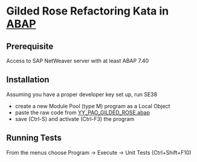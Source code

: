 # Gilded Rose Refactoring Kata in [ABAP](http://scn.sap.com/community/abap/)

## Prerequisite

Access to SAP NetWeaver server with at least ABAP 7.40

## Installation

Assuming you have a proper developer key set up, run SE38
* create a new Module Pool (type M) program as a Local Object
* paste the raw code from [YY_PAO_GILDED_ROSE.abap](https://raw.githubusercontent.com/brehberg/GildedRose-Refactoring-Kata/master/abap/YY_PAO_GILDED_ROSE.abap)
* save (Ctrl-S) and activate (Ctrl-F3) the program

## Running Tests

From the menus choose Program -> Execute -> Unit Tests (Ctrl+Shift+F10) 
